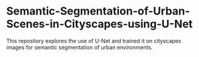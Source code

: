 # Semantic-Segmentation-of-Urban-Scenes-in-Cityscapes-using-U-Net
This repository explores the use of U-Net and trained it on cityscapes images for semantic segmentation of urban environments.
